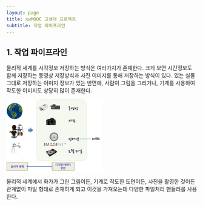 ```yaml
---
layout: page
title: xwMOOC 고생대 프로젝트
subtitle: 작업 파이프라인
---
```


## 1. 작업 파이프라인

물리적 세계를 시각정보 저장하는 방식은 여러가지가 존재한다. 크게 보면 시간정보도 함께 저장하는 동영상 저장방식과 
사진 이미지를 통해 저장하는 방식이 있다. 있는 실물 그대로 저장하는 이미지 정보가 있는 반면에, 
사람이 그림을 그리거나, 기계를 사용하여 작도한 이미지도 상당히 많이 존재한다.

<img src="fig/cv-workflow.png" alt="컴퓨터 비젼 작업흐름" width="50%">

물리적 세계에서 화가가 그린 그림이든, 기계로 작도한 도면이든, 사진을 촬영한 것이든 관계없이 파일 형태로 존재하게 되고 이것을 가져오는데 다양한 파일처리 핸들러를 사용한다.


